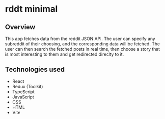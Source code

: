 # rddt minimal

## Overview

This app fetches data from the reddit JSON API. The user can specify any subreddit of their choosing, and the corresponding data will be fetched. The user can then search the fetched posts in real time, then choose a story that is most interesting to them and get redirected direclty to it.

## Technologies used

- React
- Redux (Toolkit)
- TypeScript
- JavaScript
- CSS
- HTML
- Vite